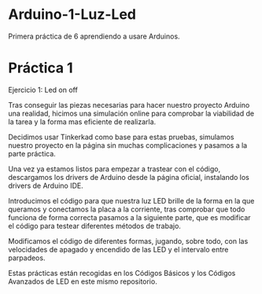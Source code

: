 # Arduino-1-Luz-Led
Primera práctica de 6 aprendiendo a usare  Arduinos.

# Práctica 1

Ejercicio 1: Led on off

Tras conseguir las piezas necesarias para hacer nuestro proyecto Arduino una realidad, hicimos una simulación online para comprobar la viabilidad de la tarea y la forma mas eficiente de realizarla.

Decidimos usar Tinkerkad como base para estas pruebas, simulamos nuestro proyecto en la página sin muchas complicaciones y pasamos a la parte práctica.

Una vez ya estamos listos para empezar a trastear con el código, descargamos los drivers de Arduino desde la página oficial, instalando los drivers de Arduino IDE.

Introducimos el código para que nuestra luz LED brille de la forma en la que queramos y conectamos la placa a la corriente, tras comprobar que todo funciona de forma correcta pasamos a la siguiente parte, que es modificar el código para testear diferentes métodos de trabajo.

Modificamos el código de diferentes formas, jugando, sobre todo, con las velocidades de apagado y encendido de las LED y el intervalo entre parpadeos.

Estas prácticas están recogidas en los Códigos Básicos y los Códigos Avanzados de LED en este mismo repositorio.
